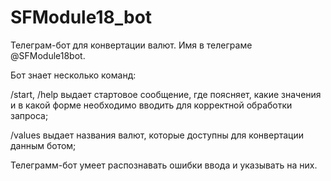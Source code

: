# SFModule18_bot
Телеграм-бот для конвертации валют. Имя в телеграме @SFModule18bot.

Бот знает несколько команд:

/start, /help выдает стартовое сообщение, где поясняет, какие значения и в какой форме необходимо вводить для корректной обработки запроса;

/values выдает названия валют, которые доступны для конвертации данным ботом;
    

Телеграмм-бот умеет распознавать ошибки ввода и указывать на них.
